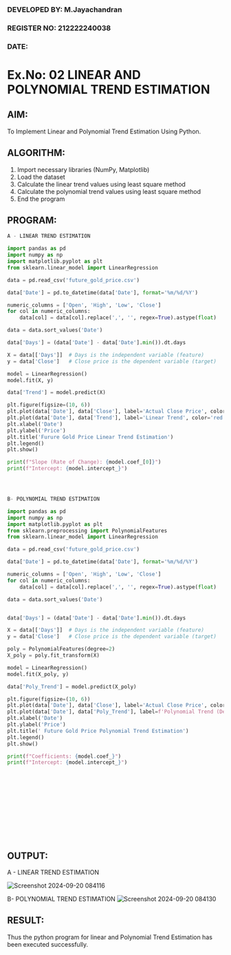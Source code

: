 ### DEVELOPED BY: M.Jayachandran
### REGISTER NO: 212222240038
### DATE:

# Ex.No: 02 LINEAR AND POLYNOMIAL TREND ESTIMATION

## AIM:
To Implement Linear and Polynomial Trend Estimation Using Python.

## ALGORITHM:
1. Import necessary libraries (NumPy, Matplotlib)
2. Load the dataset
3. Calculate the linear trend values using least square method
4. Calculate the polynomial trend values using least square method
5. End the program

## PROGRAM:
```python
A - LINEAR TREND ESTIMATION

import pandas as pd
import numpy as np
import matplotlib.pyplot as plt
from sklearn.linear_model import LinearRegression

data = pd.read_csv('future_gold_price.csv')

data['Date'] = pd.to_datetime(data['Date'], format='%m/%d/%Y')

numeric_columns = ['Open', 'High', 'Low', 'Close']
for col in numeric_columns:
    data[col] = data[col].replace(',', '', regex=True).astype(float)

data = data.sort_values('Date')

data['Days'] = (data['Date'] - data['Date'].min()).dt.days

X = data[['Days']]  # Days is the independent variable (feature)
y = data['Close']   # Close price is the dependent variable (target)

model = LinearRegression()
model.fit(X, y)

data['Trend'] = model.predict(X)

plt.figure(figsize=(10, 6))
plt.plot(data['Date'], data['Close'], label='Actual Close Price', color='blue')
plt.plot(data['Date'], data['Trend'], label='Linear Trend', color='red', linestyle='--')
plt.xlabel('Date')
plt.ylabel('Price')
plt.title('Furure Gold Price Linear Trend Estimation')
plt.legend()
plt.show()

print(f"Slope (Rate of Change): {model.coef_[0]}")
print(f"Intercept: {model.intercept_}")




B- POLYNOMIAL TREND ESTIMATION

import pandas as pd
import numpy as np
import matplotlib.pyplot as plt
from sklearn.preprocessing import PolynomialFeatures
from sklearn.linear_model import LinearRegression

data = pd.read_csv('future_gold_price.csv')

data['Date'] = pd.to_datetime(data['Date'], format='%m/%d/%Y')

numeric_columns = ['Open', 'High', 'Low', 'Close']
for col in numeric_columns:
    data[col] = data[col].replace(',', '', regex=True).astype(float)

data = data.sort_values('Date')


data['Days'] = (data['Date'] - data['Date'].min()).dt.days

X = data[['Days']]  # Days is the independent variable (feature)
y = data['Close']   # Close price is the dependent variable (target)

poly = PolynomialFeatures(degree=2)
X_poly = poly.fit_transform(X)

model = LinearRegression()
model.fit(X_poly, y)

data['Poly_Trend'] = model.predict(X_poly)

plt.figure(figsize=(10, 6))
plt.plot(data['Date'], data['Close'], label='Actual Close Price', color='blue')
plt.plot(data['Date'], data['Poly_Trend'], label=f'Polynomial Trend (Degree 2)', color='green', linestyle='--')
plt.xlabel('Date')
plt.ylabel('Price')
plt.title(' Future Gold Price Polynomial Trend Estimation')
plt.legend()
plt.show()

print(f"Coefficients: {model.coef_}")
print(f"Intercept: {model.intercept_}")

```
<br>
<br>
<br>
<br>
<br>
<br>
<br>
<br>
<br>


## OUTPUT:
A - LINEAR TREND ESTIMATION

![Screenshot 2024-09-20 084116](https://github.com/user-attachments/assets/99081810-ba81-4a3a-989f-40fe13ea5627)


B- POLYNOMIAL TREND ESTIMATION
![Screenshot 2024-09-20 084130](https://github.com/user-attachments/assets/2afb99ec-0037-4bea-a3cf-a00a37ab53fe)



## RESULT:
Thus the python program for linear and Polynomial Trend Estimation has been executed successfully.
